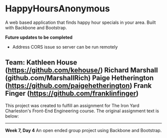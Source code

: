 # HappyHoursAnonymous
A web based application that finds happy hour specials in your area. Built with Backbone and Bootstrap.

**Future updates to be completed**
* Address CORS issue so server can be run remotely

Team: Kathleen House (https://github.com/kehouse/) Richard Marshall (github.com/MarshallRich) Paige Hetherington (https://github.com/paigehetherington) Frank Finger (https://github.com/franklinfinger)
----------------------------------

This project was created to fulfill an assignment for The Iron Yard Charleston's Front-End Engineering course. The original assignment text is below:

----------------------------------

**Week 7, Day 4**
An open ended group project using Backbone and Bootstrap.
